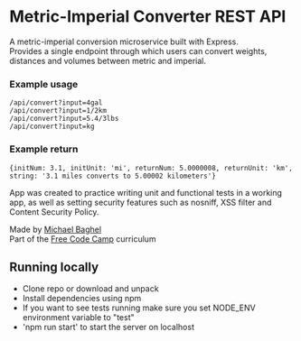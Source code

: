 # Metric-Imperial Converter REST API

A metric-imperial conversion microservice built with Express.  
Provides a single endpoint through which users can convert weights, distances and volumes between metric and imperial.  

### Example usage
```
/api/convert?input=4gal
/api/convert?input=1/2km
/api/convert?input=5.4/3lbs
/api/convert?input=kg
```
### Example return
`{initNum: 3.1, initUnit: 'mi', returnNum: 5.0000008, returnUnit: 'km', string: '3.1 miles converts to 5.00002 kilometers'}`
    
App was created to practice writing unit and functional tests in a working app,
as well as setting security features such as nosniff, XSS filter and Content Security Policy.

Made by [Michael Baghel](https://michaelbaghel.com/)  
Part of the [Free Code Camp](https://freecodecamp.org) curriculum

## Running locally

- Clone repo or download and unpack
- Install dependencies using npm
- If you want to see tests running make sure you set NODE_ENV environment variable to "test"
- 'npm run start' to start the server on localhost


